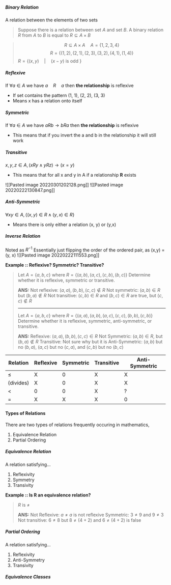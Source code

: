 ##### Binary Relation
A relation between the elements of two sets

> Suppose there is a relation between set $A$ and set $B$. A binary relation $R$ from $A$ to $B$ is equal to $R \subseteq A \times B$  

> $$R \subseteq A \times A \quad A=\{1, 2, 3, 4\}$$
> $$R=\{(1, 2), (2, 1), (2, 3), (3, 2), (4, 1), (1, 4)\}$$
> $R=\{(x,y) \quad | \quad (x-y) \text{ is odd } \}$ 


##### Reflexive 
If $\forall a \in A$  we have $a \quad R \quad a$ then **the relationship** is reflexive
- If set contains the pattern (1, 1), (2, 2), (3, 3)
- Means x has a relation onto itself

##### Symmetric
If $\forall a \in A$  we have $a R b \rightarrow b R a$ then **the relationship** is reflexive
- This means that if you invert the a and b in the relationship it will still work

##### Transitive
$x, y, z \in A, (xRy \land yRz) \rightarrow (x=y)$
- This means that for all x and y in A if a relationship **R** exists 

![[Pasted image 20220301202128.png]]
![[Pasted image 20220222130847.png]]

##### Anti-Symmetric
$\forall x y \in A, \{(x,y) \in R \land (y, x) \in R \}$ 
- Means there is only either a relation (x, y) or (y,x)

##### Inverse Relation
Noted as $R^{-1}$ 
Essentially just flipping the order of the ordered pair, as (x,y) = (y, x)
![[Pasted image 20220222111553.png]]

**Example :: Reflexive? Symmetric? Transitive?**
> Let $A=\{a,b,c\}$ where $R=\{(a,b),(a,c),(c,b),(b,c)\}$ Determine whether it is reflexive, symmetric or transitive.
> 
> **ANS:** 
> Not reflexive: $(a,a),(b,b),(c,c) \not\in R$ 
> Not symmetric: $(a,b) \in R$ but $(b,a) \not\in R$ 
> Not transitive: $(c,b) \in R$ and $(b,c) \in R$ are true, but $(c,c) \not\in R$ 
> 
> -----
> Let $A=\{a,b,c\}$ where $R=\{(a,a),(a,b),(a,c),(c,c),(b,b),(c,b)\}$ Determine whether it is reflexive, symmetric, anti-symmetric, or transitive.
>
> **ANS:** 
> Reflexive:  $(a,a),(b,b),(c,c) \in R$ 
> Not Symmetric: $(a,b) \in R$, but $(b,a) \not\in R$ 
> Transitive: Not sure why but it is
> Anti-Symmetric: $(a,b)$ but no $(b,a)$, $(a,c)$ but no $(c,a)$, and $(c,b)$ but no $(b,c)$

| Relation  | Reflexive | Symmetric | Transitive | Anti-Symmetric |
| --------- | --------- | --------- | ---------- | -------------- | 
| $\le$     | X         | 0         | X          | X              |     
| (divides) | X         | 0         | X          | X              |     
| <         | 0         | 0         | X          | ?              |     
| =         | X         | X         | X          | 0               |   


#### Types of Relations
There are two types of relations frequently occuring in mathematics, 
1. Equivalence Relation
2. Partial Ordering

##### Equivalence Relation
A relation satisfying...
1. Reflexivity
2. Symmetry
3. Transivity

**Example :: Is R an equivalence relation?**
> $R \text{ is } \ne$ 
> 
> **ANS:**
> Not Reflexive: $a \ne a$ is not reflexive
> Symmetric: $3 \ne 9$ and $9 \ne 3$ 
> Not transitive: $6 \ne 8$ but $8 \ne (4 + 2)$ and $6 \ne (4 + 2)$ is false


 
##### Partial Ordering
A relation satisfying...
1. Reflexivity
2. Anti-Symmetry
3. Transivity


##### Equivalence Classes

